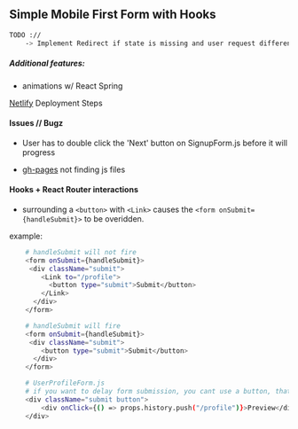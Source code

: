 ## Simple Mobile First Form with Hooks

```sh
TODO :// 
    -> Implement Redirect if state is missing and user request different route then /
```
##### Additional features:

- animations w/ React Spring

[Netlify](https://www.freecodecamp.org/news/how-to-deploy-a-react-application-to-netlify-363b8a98a985/) Deployment Steps

#### Issues // Bugz

- User has to double click the 'Next' button on SignupForm.js before it will progress

- [gh-pages](https://jkyletreman.github.io/react-composable-forms/) not finding js files 

#### Hooks + React Router interactions

- surrounding a `<button>` with `<Link>` causes the `<form onSubmit={handleSubmit}>` to be overidden.

example:

```sh
    # handleSubmit will not fire
    <form onSubmit={handleSubmit}>
     <div className="submit">
        <Link to="/profile">
          <button type="submit">Submit</button>
        </Link>
      </div>
    </form>
```
```sh
    # handleSubmit will fire
    <form onSubmit={handleSubmit}>
     <div className="submit">
        <button type="submit">Submit</button>
      </div>
    </form>
```
```sh
    # UserProfileForm.js
    # if you want to delay form submission, you cant use a button, that will trigger onSubmit from the form - workaround
    <div className="submit button">
        <div onClick={() => props.history.push("/profile")}>Preview</div>
    </div>
```

